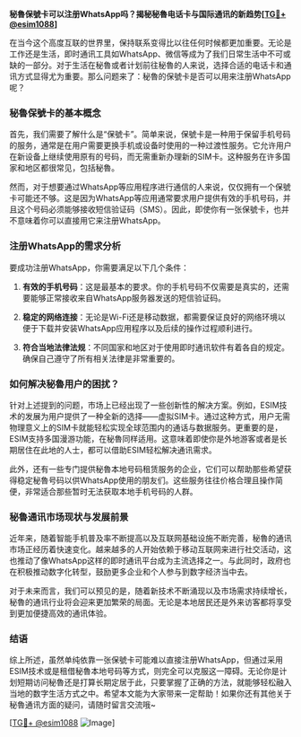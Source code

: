 **秘魯保號卡可以注册WhatsApp吗？揭秘秘魯电话卡与国际通讯的新趋势[[TG💪+ @esim1088](https://t.me/s/esim1088)]**

在当今这个高度互联的世界里，保持联系变得比以往任何时候都更加重要。无论是工作还是生活，即时通讯工具如WhatsApp、微信等成为了我们日常生活中不可或缺的一部分。对于生活在秘魯或者计划前往秘魯的人来说，选择合适的电话卡和通讯方式显得尤为重要。那么问题来了：秘魯的保號卡是否可以用来注册WhatsApp呢？

### 秘魯保號卡的基本概念

首先，我们需要了解什么是“保號卡”。简单来说，保號卡是一种用于保留手机号码的服务，通常是在用户需要更换手机或设备时使用的一种过渡性服务。它允许用户在新设备上继续使用原有的号码，而无需重新办理新的SIM卡。这种服务在许多国家和地区都很常见，包括秘魯。

然而，对于想要通过WhatsApp等应用程序进行通信的人来说，仅仅拥有一个保號卡可能还不够。这是因为WhatsApp等应用通常要求用户提供有效的手机号码，并且这个号码必须能够接收短信验证码（SMS）。因此，即使你有一张保號卡，也并不意味着你可以直接用它来注册WhatsApp。

### 注册WhatsApp的需求分析

要成功注册WhatsApp，你需要满足以下几个条件：

1. **有效的手机号码**：这是最基本的要求。你的手机号码不仅需要是真实的，还需要能够正常接收来自WhatsApp服务器发送的短信验证码。
   
2. **稳定的网络连接**：无论是Wi-Fi还是移动数据，都需要保证良好的网络环境以便于下载并安装WhatsApp应用程序以及后续的操作过程顺利进行。

3. **符合当地法律法规**：不同国家和地区对于使用即时通讯软件有着各自的规定。确保自己遵守了所有相关法律是非常重要的。

### 如何解决秘魯用户的困扰？

针对上述提到的问题，市场上已经出现了一些创新性的解决方案。例如，ESIM技术的发展为用户提供了一种全新的选择——虚拟SIM卡。通过这种方式，用户无需物理意义上的SIM卡就能轻松实现全球范围内的通话与数据服务。更重要的是，ESIM支持多国漫游功能，在秘魯同样适用。这意味着即使你是外地游客或者是长期居住在此地的人士，都可以借助ESIM轻松解决通讯需求。

此外，还有一些专门提供秘魯本地号码租赁服务的企业，它们可以帮助那些希望获得稳定秘魯号码以供WhatsApp使用的朋友们。这些服务往往价格合理且操作简便，非常适合那些暂时无法获取本地手机号码的人群。

### 秘魯通讯市场现状与发展前景

近年来，随着智能手机普及率不断提高以及互联网基础设施不断完善，秘魯的通讯市场正经历着快速变化。越来越多的人开始依赖于移动互联网来进行社交活动，这也推动了像WhatsApp这样的即时通讯平台成为主流选择之一。与此同时，政府也在积极推动数字化转型，鼓励更多企业和个人参与到数字经济当中去。

对于未来而言，我们可以预见的是，随着新技术不断涌现以及市场需求持续增长，秘魯的通讯行业将会迎来更加繁荣的局面。无论是本地居民还是外来访客都将享受到更加便捷高效的通讯体验。

### 结语

综上所述，虽然单纯依靠一张保號卡可能难以直接注册WhatsApp，但通过采用ESIM技术或是租借秘魯本地号码等方式，则完全可以克服这一障碍。无论你是计划短期访问秘魯还是打算长期定居于此，只要掌握了正确的方法，就能够轻松融入当地的数字生活方式之中。希望本文能为大家带来一定帮助！如果你还有其他关于秘魯通讯方面的疑问，请随时留言交流哦~

[[TG💪+ @esim1088](https://t.me/s/esim1088) ![Image](https://i.postimg.cc/4NQfJmqS/Snipaste-2025-05-13-00-14-12.png)]